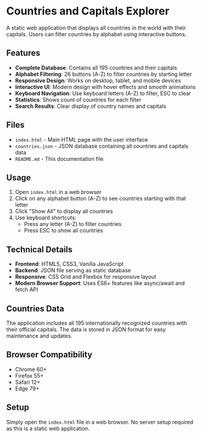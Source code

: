 # Countries and Capitals Explorer

A static web application that displays all countries in the world with their capitals. Users can filter countries by alphabet using interactive buttons.

## Features

- **Complete Database**: Contains all 195 countries and their capitals
- **Alphabet Filtering**: 26 buttons (A-Z) to filter countries by starting letter
- **Responsive Design**: Works on desktop, tablet, and mobile devices
- **Interactive UI**: Modern design with hover effects and smooth animations
- **Keyboard Navigation**: Use keyboard letters (A-Z) to filter, ESC to clear
- **Statistics**: Shows count of countries for each filter
- **Search Results**: Clear display of country names and capitals

## Files

- `index.html` - Main HTML page with the user interface
- `countries.json` - JSON database containing all countries and capitals data
- `README.md` - This documentation file

## Usage

1. Open `index.html` in a web browser
2. Click on any alphabet button (A-Z) to see countries starting with that letter
3. Click "Show All" to display all countries
4. Use keyboard shortcuts:
   - Press any letter (A-Z) to filter countries
   - Press ESC to show all countries

## Technical Details

- **Frontend**: HTML5, CSS3, Vanilla JavaScript
- **Backend**: JSON file serving as static database
- **Responsive**: CSS Grid and Flexbox for responsive layout
- **Modern Browser Support**: Uses ES6+ features like async/await and fetch API

## Countries Data

The application includes all 195 internationally recognized countries with their official capitals. The data is stored in JSON format for easy maintenance and updates.

## Browser Compatibility

- Chrome 60+
- Firefox 55+
- Safari 12+
- Edge 79+

## Setup

Simply open the `index.html` file in a web browser. No server setup required as this is a static web application.
